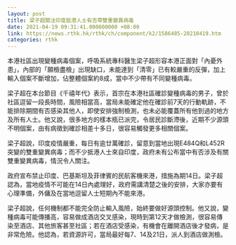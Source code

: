 ```yaml
---
layout: post
title: 梁子超關注印度抵港人士有否帶雙重變異病毒
date: 2021-04-19 09:31:41.000000000 +08:00
link: https://news.rthk.hk/rthk/ch/component/k2/1586485-20210419.htm
categories: rthk
---
```


本港社區出現變種病毒個案，呼吸系統專科醫生梁子超形容本港正面對「內憂外患」，內部的「願檢盡檢」出現缺口，未能達到「清零」已有較嚴重的反彈，加上輸入個案不斷增加，佔整體個案約8成，當中不少帶有不同變種病毒。

梁子超在本台節目《千禧年代》表示，首宗在本港社區確診變種病毒的男子，曾於社區逗留一段長時間，風險相當高，當局未能確定他在確診前7天的行動軌跡，不能排除期間有否感染其他人，即使安排強制檢測，也未必能覆蓋所有他到過的地方及所有人士。他又說，很多地方的樣本瓶已派完，令居民診斷滯後，近期不少源頭不明個案，由有病徵到確診相差十多日，很容易觸發更多相關個案。

梁子超說，印度疫情嚴重，每日有逾廿萬確診，留意到當地出現E484Q和L452R突變的雙重變異病毒；而不少抵港人士來自印度，政府未有公布當中有否涉及有關雙重變異病毒，情況令人關注。

政府宣布禁止印度、巴基斯坦及菲律賓的民航客機來港，措施為期14日。梁子超認為，當地疫情不可能在14日內處理好，政府需講清楚之後的安排，大家亦要有心理準備，外傭及在當地逗留人士短期內不能來港。

梁子超說，任何機制都不能完全防止輸入風險，始終要做好源頭控制。他又說，變種病毒可能傳播高，容易做成酒店交叉感染，現時到第12天才做檢測，很容易傳染至酒店、其他旅客甚至社區；若在酒店受感染，有機會在離開酒店後才發病，是非常危險。他認為，若資源許可，當局最好每7、14及21日，派人到酒店做測檢。
